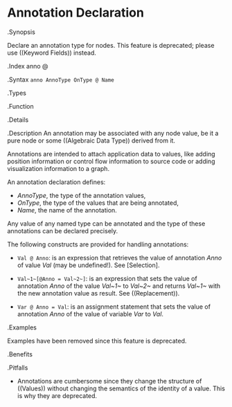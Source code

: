# Annotation Declaration

.Synopsis

Declare an annotation type for nodes. This feature is deprecated; please use ((Keyword Fields)) instead.

.Index
anno @

.Syntax
`anno AnnoType OnType @ Name`

.Types

.Function

.Details

.Description
An annotation may be associated with any node value, be it a pure node or some ((Algebraic Data Type)) derived from it.

Annotations are intended to attach application data to values,
like adding position information or control flow information to source code or adding visualization information to a graph.

An annotation declaration defines:

*  _AnnoType_, the type of the annotation values,
*  _OnType_, the type of the values that are being annotated,
*  _Name_, the name of the annotation.


Any value of any named type can be annotated and the type of these annotations can be declared precisely.

The following constructs are provided for handling annotations:

*  `Val @ Anno`: is an expression that retrieves the value of annotation _Anno_ of value _Val_ (may be undefined!). See [Selection].

*  `Val~1~[@Anno = Val~2~]`: is an expression that sets the value of annotation _Anno_ of the value _Val~1~_ to _Val~2~_
   and returns _Val~1~_ with the new annotation value as result. See ((Replacement)).

*  `Var @ Anno = Val`: is an assignment statement that sets the value of annotation _Anno_ of the value of variable _Var_ to _Val_.

.Examples

Examples have been removed since this feature is deprecated. 

.Benefits

.Pitfalls

* Annotations are cumbersome since they change the structure of ((Values)) without changing the semantics of the identity of a value. This is why they are deprecated.
